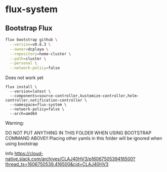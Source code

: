 # flux-system

## Bootstrap Flux

```bash
flux bootstrap github \
  --version=v0.6.3 \
  --owner=dcplaya \
  --repository=home-cluster \
  --path=cluster \
  --personal \
  --network-policy=false
```

Does not work yet
```
flux install \
  --version=latest \
  --components=source-controller,kustomize-controller,helm-controller,notification-controller \
  --namespace=flux-system \
  --network-policy=false \
  --arch=amd64
```

Warning:

DO NOT PUT ANYTHING IN THIS FOLDER WHEN USING BOOTSTRAP COMMAND ABOVE!!
Placing other yamls in this folder will be ignored when using bootstrap

Info 
https://cloud-native.slack.com/archives/CLAJ40HV3/p1606750539416500?thread_ts=1606750539.416500&cid=CLAJ40HV3
